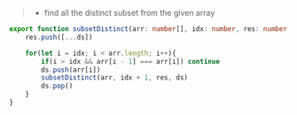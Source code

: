 > - find all the distinct subset from the given array

```ts
export function subsetDistinct(arr: number[], idx: number, res: number[][], ds: number[]){
    res.push([...ds])

    for(let i = idx; i < arr.length; i++){
        if(i > idx && arr[i - 1] === arr[i]) continue
        ds.push(arr[i])
        subsetDistinct(arr, idx + 1, res, ds)
        ds.pop()
    }
}
```
